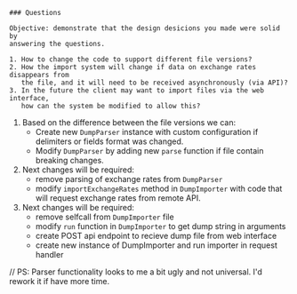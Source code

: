 ```
### Questions

Objective: demonstrate that the design desicions you made were solid by
answering the questions.

1. How to change the code to support different file versions?
2. How the import system will change if data on exchange rates disappears from
   the file, and it will need to be received asynchronously (via API)?
3. In the future the client may want to import files via the web interface,
   how can the system be modified to allow this?
```

1. Based on the difference between the file versions we can:
   * Create new `DumpParser` instance with custom configuration if delimiters or fields format was changed.
   * Modify `DumpParser` by adding new `parse` function if file contain breaking changes.
2. Next changes will be required:
   * remove parsing of exchange rates from `DumpParser`
   * modify `importExchangeRates` method in `DumpImporter` with code that will request exchange rates from remote API.
3. Next changes will be required:
   * remove selfcall from `DumpImporter` file
   * modify `run` function in `DumpImporter` to get dump string in arguments
   * create POST api endpoint to recieve dump file from web interface
   * create new instance of DumpImporter and run importer in request handler


// PS: Parser functionality looks to me a bit ugly and not universal. I'd rework it if have more time.
